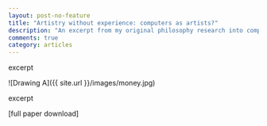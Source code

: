 ```yaml
---
layout: post-no-feature
title: "Artistry without experience: computers as artists?"
description: "An excerpt from my original philosophy research into computational creativity"
comments: true
category: articles
---
```


excerpt

 ![Drawing A]({{ site.url }}/images/money.jpg)

 excerpt

 [full paper download]
